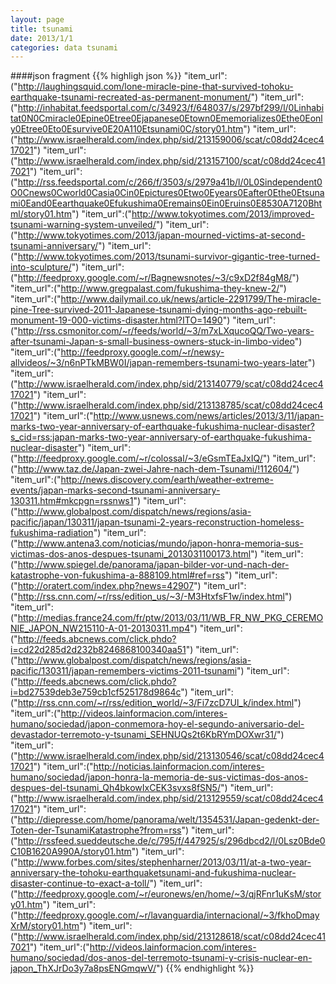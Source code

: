 ```yaml
---
layout: page
title: tsunami
date: 2013/1/1
categories: data tsunami
---
```

####json fragment
{{% highligh json %}}
            "item_url":("http://laughingsquid.com/lone-miracle-pine-that-survived-tohoku-earthquake-tsunami-recreated-as-permanent-monument/")
            "item_url":("http://inhabitat.feedsportal.com/c/34923/f/648037/s/297bf299/l/0Linhabitat0N0Cmiracle0Epine0Etree0Ejapanese0Etown0Ememorializes0Ethe0Eonly0Etree0Eto0Esurvive0E20A110Etsunami0C/story01.htm")
            "item_url":("http://www.israelherald.com/index.php/sid/213159006/scat/c08dd24cec417021")
            "item_url":("http://www.israelherald.com/index.php/sid/213157100/scat/c08dd24cec417021")
            "item_url":("http://rss.feedsportal.com/c/266/f/3503/s/2979a41b/l/0L0Sindependent0O0Cnews0Cworld0Casia0Cin0Epictures0Etwo0Eyears0Eafter0Ethe0Etsunami0Eand0Eearthquake0Efukushima0Eremains0Ein0Eruins0E8530A7120Bhtml/story01.htm")
            "item_url":("http://www.tokyotimes.com/2013/improved-tsunami-warning-system-unveiled/")
            "item_url":("http://www.tokyotimes.com/2013/japan-mourned-victims-at-second-tsunami-anniversary/")
            "item_url":("http://www.tokyotimes.com/2013/tsunami-survivor-gigantic-tree-turned-into-sculpture/")
            "item_url":("http://feedproxy.google.com/~r/Bagnewsnotes/~3/c9xD2f84gM8/")
            "item_url":("http://www.gregpalast.com/fukushima-they-knew-2/")
            "item_url":("http://www.dailymail.co.uk/news/article-2291799/The-miracle-pine-Tree-survived-2011-Japanese-tsunami-dying-months-ago-rebuilt-monument-19-000-victims-disaster.html?ITO=1490")
            "item_url":("http://rss.csmonitor.com/~r/feeds/world/~3/m7xLXqucoQQ/Two-years-after-tsunami-Japan-s-small-business-owners-stuck-in-limbo-video")
            "item_url":("http://feedproxy.google.com/~r/newsy-allvideos/~3/n6nPTkMBW0I/japan-remembers-tsunami-two-years-later")
            "item_url":("http://www.israelherald.com/index.php/sid/213140779/scat/c08dd24cec417021")
            "item_url":("http://www.israelherald.com/index.php/sid/213138785/scat/c08dd24cec417021")
            "item_url":("http://www.usnews.com/news/articles/2013/3/11/japan-marks-two-year-anniversary-of-earthquake-fukushima-nuclear-disaster?s_cid=rss:japan-marks-two-year-anniversary-of-earthquake-fukushima-nuclear-disaster")
            "item_url":("http://feedproxy.google.com/~r/colossal/~3/eGsmTEaJxIQ/")
            "item_url":("http://www.taz.de/Japan-zwei-Jahre-nach-dem-Tsunami/!112604/")
            "item_url":("http://news.discovery.com/earth/weather-extreme-events/japan-marks-second-tsunami-anniversary-130311.htm#mkcpgn=rssnws1")
            "item_url":("http://www.globalpost.com/dispatch/news/regions/asia-pacific/japan/130311/japan-tsunami-2-years-reconstruction-homeless-fukushima-radiation")
            "item_url":("http://www.antena3.com/noticias/mundo/japon-honra-memoria-sus-victimas-dos-anos-despues-tsunami_2013031100173.html")
            "item_url":("http://www.spiegel.de/panorama/japan-bilder-vor-und-nach-der-katastrophe-von-fukushima-a-888109.html#ref=rss")
            "item_url":("http://oratert.com/index.php?news=42907")
            "item_url":("http://rss.cnn.com/~r/rss/edition_us/~3/-M3HtxfsF1w/index.html")
            "item_url":("http://medias.france24.com/fr/ptw/2013/03/11/WB_FR_NW_PKG_CEREMONIE_JAPON_NW215110-A-01-20130311.mp4")
            "item_url":("http://feeds.abcnews.com/click.phdo?i=cd22d285d2d232b8246868100340aa51")
            "item_url":("http://www.globalpost.com/dispatch/news/regions/asia-pacific/130311/japan-remembers-victims-2011-tsunami")
            "item_url":("http://feeds.abcnews.com/click.phdo?i=bd27539deb3e759cb1cf525178d9864c")
            "item_url":("http://rss.cnn.com/~r/rss/edition_world/~3/Fi7zcD7Ul_k/index.html")
            "item_url":("http://videos.lainformacion.com/interes-humano/sociedad/japon-conmemora-hoy-el-segundo-aniversario-del-devastador-terremoto-y-tsunami_SEHNUQs2t6KbRYmDOXwr31/")
            "item_url":("http://www.israelherald.com/index.php/sid/213130546/scat/c08dd24cec417021")
            "item_url":("http://noticias.lainformacion.com/interes-humano/sociedad/japon-honra-la-memoria-de-sus-victimas-dos-anos-despues-del-tsunami_Qh4bkowIxCEK3svxs8fSN5/")
            "item_url":("http://www.israelherald.com/index.php/sid/213129559/scat/c08dd24cec417021")
            "item_url":("http://diepresse.com/home/panorama/welt/1354531/Japan-gedenkt-der-Toten-der-TsunamiKatastrophe?from=rss")
            "item_url":("http://rssfeed.sueddeutsche.de/c/795/f/447925/s/296dbcd2/l/0Lsz0Bde0C10B1620A990A/story01.htm")
            "item_url":("http://www.forbes.com/sites/stephenharner/2013/03/11/at-a-two-year-anniversary-the-tohoku-earthquaketsunami-and-fukushima-nuclear-disaster-continue-to-exact-a-toll/")
            "item_url":("http://feedproxy.google.com/~r/euronews/en/home/~3/qjRFnr1uKsM/story01.htm")
            "item_url":("http://feedproxy.google.com/~r/lavanguardia/internacional/~3/fkhoDmayXrM/story01.htm")
            "item_url":("http://www.israelherald.com/index.php/sid/213128618/scat/c08dd24cec417021")
            "item_url":("http://videos.lainformacion.com/interes-humano/sociedad/dos-anos-del-terremoto-tsunami-y-crisis-nuclear-en-japon_ThXJrDo3y7a8psENGmqwV/")
{{% endhighlight %}}